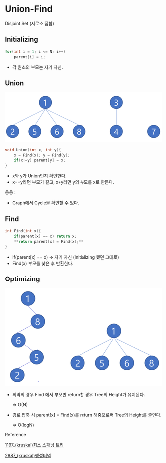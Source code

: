 # Union-Find

Disjoint Set (서로소 집합)

## Initializing

```cpp
for(int i = 1; i <= N; i++) 
	parent[i] = i;
```

- 각 원소의 부모는 자기 자신.

## Union

![Union-Find%205f9c469108b5464fa90bc7086ae2155f/Untitled.png](Union-Find%205f9c469108b5464fa90bc7086ae2155f/Untitled.png)

```cpp
void Union(int x, int y){
	x = Find(x); y = Find(y);
	if(x!=y) parent[y] = x;
}
```

- x와 y가 Union인지 확인한다.
- x==y라면 부모가 같고, x≠y라면 y의 부모를 x로 만든다.

응용 : 

- Graph에서 Cycle을 확인할 수 있다.

## Find

```cpp
int Find(int x){
	if(parent[x] == x) return x;
	**return parent[x] = Find(x);**
}
```

- if(parent[x] == x)  ⇒ 자기 자신 (Initializing 했던 그대로)
- Find(x) 부모를 찾은 후 반환한다.

## Optimizing

![Union-Find%205f9c469108b5464fa90bc7086ae2155f/Untitled%201.png](Union-Find%205f9c469108b5464fa90bc7086ae2155f/Untitled%201.png)

- 최악의 경우 Find 에서 부모만 return할 경우 Tree의 Height가 유지된다.

    ⇒ O(N)

- 경로 압축 시 parent[x] = Find(x)를 return 해줌으로써 Tree의 Height를 줄인다.

    ⇒ O(logN)

Reference

[1197_(kruskal)최소 스패닝 트리](1197_(kruskal)%E1%84%8E%E1%85%AC%E1%84%89%E1%85%A9%20%E1%84%89%E1%85%B3%E1%84%91%E1%85%A2%E1%84%82%E1%85%B5%E1%86%BC%20%E1%84%90%E1%85%B3%E1%84%85%E1%85%B5%200d0f080e1d8f48f88506fef3a49250d9.md)

[2887_(kruskal)행성터널](2887_(kruskal)%E1%84%92%E1%85%A2%E1%86%BC%E1%84%89%E1%85%A5%E1%86%BC%E1%84%90%E1%85%A5%E1%84%82%E1%85%A5%E1%86%AF%2010da08d23d5b4a15af67a2479a22d5d9.md)